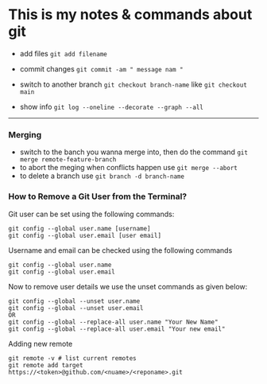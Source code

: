 # This is my notes & commands about git


- add files `git add filename`
- commit changes `git commit -am " message nam "`
- switch to another branch `git checkout branch-name` like `git checkout main`

- show info `git log --oneline --decorate --graph --all`
-----
###  Merging 
- switch to the banch you wanna merge into, then do the command `git merge remote-feature-branch`
- to abort the meging when conflicts happen use `git merge --abort`
- to delete a branch use `git branch -d branch-name`


### How to Remove a Git User from the Terminal?
Git user can be set using the following commands:

```
git config --global user.name [username]
git config --global user.email [user email]
```
Username and email can be checked using the following commands

```
git config --global user.name
git config --global user.email
```
Now to remove user details we use the unset commands as given below:
```
git config --global --unset user.name
git config --global --unset user.email
OR
git config --global --replace-all user.name "Your New Name"
git config --global --replace-all user.email "Your new email"
```
Adding new remote
```
git remote -v # list current remotes
git remote add target https://<token>@github.com/<nuame>/<reponame>.git
```
